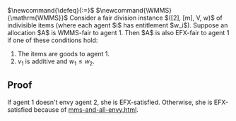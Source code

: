 <span class="invisible">
$\newcommand{\defeq}{:=}$
$\newcommand{\WMMS}{\mathrm{WMMS}}$
</span>
Consider a fair division instance $([2], [m], V, w)$ of indivisible items
(where each agent $i$ has entitlement $w_i$).
Suppose an allocation $A$ is WMMS-fair to agent 1.
Then $A$ is also EFX-fair to agent 1 if one of these conditions hold:

1.  The items are goods to agent 1.
2.  $v_1$ is additive and $w_1 ≤ w_2$.

## Proof

If agent 1 doesn't envy agent 2, she is EFX-satisfied.
Otherwise, she is EFX-satisfied because of
<a href="../misc/mms-and-all-envy.html">mms-and-all-envy.html</a>.
